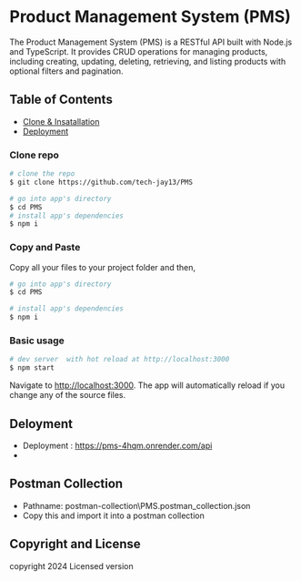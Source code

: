 #  Product Management System (PMS)

The Product Management System (PMS) is a RESTful API built with Node.js and TypeScript. It provides CRUD operations for managing products, including creating, updating, deleting, retrieving, and listing products with optional filters and pagination.


## Table of Contents

-   [Clone & Insatallation](#cloneRepo)
-   [Deployment](#deployment)

### Clone repo

```bash
# clone the repo
$ git clone https://github.com/tech-jay13/PMS

# go into app's directory
$ cd PMS
# install app's dependencies
$ npm i
```

### Copy and Paste

Copy all your files to your project folder and then,

```bash
# go into app's directory
$ cd PMS

# install app's dependencies
$ npm i
```

### Basic usage

```bash
# dev server  with hot reload at http://localhost:3000
$ npm start
```
Navigate to [http://localhost:3000](http://localhost:3000). The app will automatically reload if you change any of the source files.

## Deloyment
-   Deployment : https://pms-4hqm.onrender.com/api
-   
## Postman Collection
-   Pathname: postman-collection\PMS.postman_collection.json
-   Copy this and import it into a postman collection

## Copyright and License
copyright 2024 Licensed version

